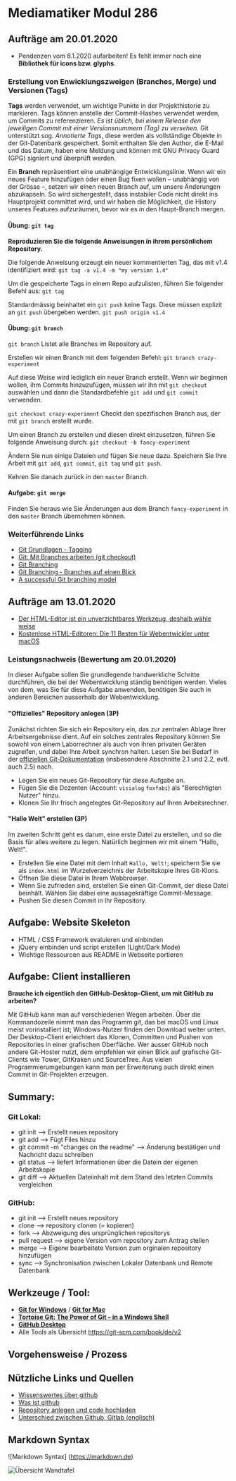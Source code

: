 # Mediamatiker Modul 286

## Aufträge am 20.01.2020

- Pendenzen vom 6.1.2020 aufarbeiten! Es fehlt immer noch eine **Bibliothek für icons bzw. glyphs**.

### Erstellung von Enwicklungszweigen (Branches, Merge) und Versionen (Tags)

**Tags** werden verwendet, um wichtige Punkte in der Projekthistorie zu markieren. Tags können anstelle der Commit-Hashes verwendet werden, um Commits zu referenzieren. *Es ist üblich, bei einem Release den jeweiligen Commit mit einer Versionsnummern (Tag) zu versehen.* Git unterstützt sog. *Annotierte Tags*, diese werden als vollständige Objekte in der Git-Datenbank gespeichert. Somit enthalten Sie den Author, die E-Mail und das Datum, haben eine Meldung und können mit GNU Privacy Guard (GPG) signiert und überprüft werden.

Ein **Branch** repräsentiert eine unabhängige Entwicklungslinie. Wenn wir ein neues Feature hinzufügen oder einen Bug fixen wollen – unabhängig von der Grösse –, setzen wir einen neuen Branch auf, um unsere Änderungen abzukapseln. So wird sichergestellt, dass instabiler Code nicht direkt ins Hauptprojekt committet wird, und wir haben die Möglichkeit, die History unseres Features aufzuräumen, bevor wir es in den Haupt-Branch mergen.

#### Übung: `git tag`

**Reproduzieren Sie die folgende Anweisungen in ihrem persönlichem Repository.**

Die folgende Anweisung erzeugt ein neuer kommentierten Tag, das mit v1.4 identifiziert wird:
`git tag -a v1.4 -m "my version 1.4"`

Um die gespeicherte Tags in einem Repo aufzulisten, führen Sie folgender Befehl aus:
`git tag`

Standardmässig beinhaltet ein `git push` keine Tags. Diese müssen explizit an `git push` übergeben werden.
`git push origin v1.4`

#### Übung: `git branch`

`git branch`
Listet alle Branches im Repository auf.

Erstellen wir einen Branch mit dem folgenden Befehl:
`git branch crazy-experiment`

Auf diese Weise wird lediglich ein neuer Branch erstellt. Wenn wir beginnen wollen, ihm Commits hinzuzufügen, müssen wir ihn mit `git checkout` auswählen und dann die Standardbefehle `git add` und `git commit` verwenden.

`git checkout crazy-experiment`
Checkt den spezifischen Branch aus, der mit `git branch` erstellt wurde.

Um einen Branch zu erstellen und diesen direkt einzusetzen, führen Sie folgende Anweisung durch:
`git checkout -b fancy-experiment`

Ändern Sie nun einige Dateien und fügen Sie neue dazu. Speichern Sie Ihre Arbeit mit `git add`, `git commit`, `git tag` und `git push`.

Kehren Sie danach zurück in den `master` Branch.

#### Aufgabe: `git merge`

Finden Sie heraus wie Sie Änderungen aus dem Branch `fancy-experiment` in den `master` Branch übernehmen können.

### Weiterführende Links

- [Git Grundlagen - Tagging](https://git-scm.com/book/de/v2/Git-Grundlagen-Tagging)
- [Git: Mit Branches arbeiten (git checkout)](https://blog.seibert-media.net/blog/2015/08/04/git-mit-branches-arbeiten-git-checkout/)
- [Git Branching](https://git-scm.com/book/de/v2/Git-Branching-Einfaches-Branching-und-Merging)
- [Git Branching - Branches auf einen Blick](https://git-scm.com/book/de/v2/Git-Branching-Branches-auf-einen-Blick)
- [A successful Git branching model](https://nvie.com/posts/a-successful-git-branching-model/)

## Aufträge am 13.01.2020

- [Der HTML-Editor ist ein unverzichtbares Werkzeug, deshalb wähle weise](https://www.drweb.de/8-besten-kostenlosen-html-editoren-webentwickler-windows-edition-53187/)
- [Kostenlose HTML-Editoren: Die 11 Besten für Webentwickler unter macOS](https://www.drweb.de/5-besten-kostenlosen-html-editoren-webentwickler-mac-edition-53159/)

### Leistungsnachweis (Bewertung am 20.01.2020)

In dieser Aufgabe sollen Sie grundlegende handwerkliche Schritte durchführen, die bei der Webentwicklung ständig benötigen werden. Vieles von dem, was Sie für diese Aufgabe anwenden, benötigen Sie auch in anderen Bereichen ausserhalb der Webentwicklung.

#### "Offizielles" Repository anlegen (3P)

Zunächst richten Sie sich ein Repository ein, das zur zentralen Ablage Ihrer Arbeitsergebnisse dient. Auf ein solches zentrales Repository können Sie sowohl von einem Laborrechner als auch von ihren privaten Geräten zugreifen, und dabei Ihre Arbeit synchron halten. Lesen Sie bei Bedarf in der [offiziellen Git-Dokumentation](https://git-scm.com/book/de/v2) (insbesondere Abschnitte 2.1 und 2.2, evtl. auch 2.5) nach.

- Legen Sie ein neues Git-Repository für diese Aufgabe an.
- Fügen Sie die Dozenten (Account: `visialog` `foxfabi`) als "Berechtigten Nutzer" hinzu.
- Klonen Sie Ihr frisch angelegtes Git-Repository auf Ihren Arbeitsrechner.

#### "Hallo Welt" erstellen (3P)
Im zweiten Schritt geht es darum, eine erste Datei zu erstellen, und so die Basis für alles weitere zu legen. Natürlich beginnen wir mit einem "Hallo, Welt!".

- Erstellen Sie eine Datei mit dem Inhalt `Hallo, Welt!`; speichern Sie sie als `index.html` im Wurzelverzeichnis der Arbeitskopie Ihres Git-Klons.
- Öffnen Sie diese Datei in Ihrem Webbrowser.
- Wenn Sie zufrieden sind, erstellen Sie einen Git-Commit, der diese Datei beinhält. Wählen Sie dabei eine aussagekräftige Commit-Message.
- Pushen Sie diesen Commit in Ihr Repository.

## Aufgabe: Website Skeleton

- HTML / CSS Framework evaluieren und einbinden
- jQuery einbinden und script erstellen (Light/Dark Mode)
- Wichtige Ressourcen aus README in Webseite portieren


## Aufgabe: Client installieren

**Brauche ich eigentlich den GitHub-Desktop-Client, um mit GitHub zu arbeiten?**

Mit GitHub kann man auf verschiedenen Wegen arbeiten.
Über die Kommandozeile nimmt man das Programm git, das bei macOS und Linux meist vorinstalliert ist;
Windows-Nutzer finden den Download weiter unten. Der Desktop-Client erleichtert das Klonen,
Committen und Pushen von Repositories in einer grafischen Oberfläche.
Wer ausser GitHub noch andere Git-Hoster nutzt, dem empfehlen wir einen Blick auf grafische
Git-Clients wie Tower, GitKraken und SourceTree. Aus vielen Programmierumgebungen kann man per
Erweiterung auch direkt einen Commit in Git-Projekten erzeugen.

## Summary:

### Git Lokal:

 - git init --> Erstellt neues repository
 - git add --> Fügt Files hinzu
 - git commit -m "changes on the readme" --> Änderung bestätigen und Nachricht dazu schreiben
 - git status --> liefert Informationen über die Datein der eigenen Arbeitskopie
 - git diff --> Aktuellen Dateiinhalt mit dem Stand des letzten Commits vergleichen

 ### GitHub:

 - git init --> Erstellt neues repository
 - clone --> repository clonen (= kopieren)
 - fork --> Abzweigung des ursprünglichen repositorys
 - pull request --> eigene Version vom repository zum Antrag stellen
 - merge --> Eigene bearbeitete Version zum orginalen repository hinzufügen
 - sync --> Synchronisation zwischen Lokaler Datenbank und Remote Datenbank


## Werkzeuge / Tool:

* [**Git for Windows**](https://git-scm.com/download/win) / [**Git for Mac**](https://git-scm.com/download/mac)
* [**Tortoise Git: The Power of Git – in a Windows Shell**](https://tortoisegit.org/)
* [**GitHub Desktop**](https://desktop.github.com/)
* Alle Tools als Übersicht  https://git-scm.com/book/de/v2

## Vorgehensweise / Prozess

## Nützliche Links und Quellen
* [Wissenswertes über github](https://t3n.de/news/eigentlich-github-472886/)
* [Was ist github](https://kinsta.com/de/wissensdatenbank/was-ist-github/)
* [Repository anlegen und code hochladen](https://legacy.thomas-leister.de/github-fuer-anfaenger-repository-anlegen-und-code-hochladen/)
* [Unterschied zwischen Github, Gitlab (englisch)](https://usersnap.com/blog/gitlab-github/)

## Markdown Syntax
![Markdown Syntax] (https://markdown.de)


![Übersicht Wandtafel](./assets/images/wandtafel_zusammenfassung_git_github.jpeg)
